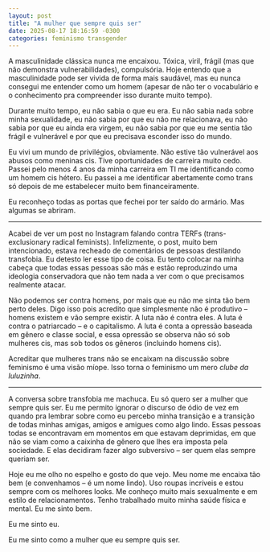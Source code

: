 ```yaml
---
layout: post
title: "A mulher que sempre quis ser"
date: 2025-08-17 18:16:59 -0300
categories: feminismo transgender
---
```


A masculinidade clássica nunca me encaixou. Tóxica, viril, frágil (mas que não demonstra vulnerabilidades), compulsória. 
Hoje entendo que a masculinidade pode ser vivida de forma mais saudável, mas eu nunca consegui me entender como um homem (apesar de não ter o vocabulário e o
conhecimento pra compreender isso durante muito tempo). 

Durante muito tempo, eu não sabia o que eu era. Eu não sabia nada sobre minha sexualidade, eu não sabia por que eu não me relacionava, eu não sabia por que eu
ainda era virgem, eu não sabia por que eu me sentia tão frágil e vulnerável e por que eu precisava esconder isso do mundo. 

Eu vivi um mundo de privilégios, obviamente. Não estive tão vulnerável aos abusos como meninas cis. Tive oportunidades de carreira muito cedo. Passei pelo menos
4 anos da minha carreira em TI me identificando como um homem cis hétero. Eu passei a me identificar abertamente como trans só depois de me estabelecer muito bem
financeiramente. 

Eu reconheço todas as portas que fechei por ter saído do armário. Mas algumas se abriram.

-------------------------------------------------------------------------------

Acabei de ver um post no Instagram falando contra TERFs (trans-exclusionary radical feminists). Infelizmente, o post, muito bem intencionado, estava recheado de 
comentários de pessoas destilando transfobia. Eu detesto ler esse tipo de coisa. Eu tento colocar na minha cabeça que todas essas pessoas são más e estão reproduzindo
uma ideologia conservadora que não tem nada a ver com o que precisamos realmente atacar. 

Não podemos ser contra homens, por mais que eu não me sinta tão bem perto deles. Digo isso pois acredito que simplesmente não é produtivo – homens existem e vão sempre
existir. A luta não é contra eles. A luta é contra o patriarcado – e o capitalismo. A luta é conta a opressão baseada em gênero e classe social, e essa opressão 
se observa não só sob mulheres cis, mas sob todos os gêneros (incluindo homens cis). 

Acreditar que mulheres trans não se encaixam na discussão sobre feminismo é uma visão míope. Isso torna o feminismo um mero _clube da luluzinha_. 

-------------------------------------------------------------------------------

A conversa sobre transfobia me machuca. Eu só quero ser a mulher que sempre quis ser. Eu me permito ignorar o discurso de ódio de vez em quando pra lembrar sobre como
eu percebo minha transição e a transição de todas minhas amigas, amigos e amigues como algo lindo. Essas pessoas todas se encontravam em momentos em que estavam 
deprimidas, em que não se viam como a caixinha de gênero que lhes era imposta pela sociedade. E elas decidiram fazer algo subversivo – ser quem elas sempre queriam
ser.

Hoje eu me olho no espelho e gosto do que vejo. Meu nome me encaixa tão bem (e convenhamos – é um nome lindo). Uso roupas incríveis e estou sempre com os melhores
looks. Me conheço muito mais sexualmente e em estilo de relacionamentos. Tenho trabalhado muito minha saúde física e mental. Eu me sinto bem.

Eu me sinto eu.

Eu me sinto como a mulher que eu sempre quis ser.
